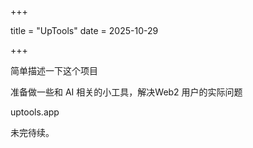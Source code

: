 



+++

title = "UpTools"
date = 2025-10-29

+++

简单描述一下这个项目

准备做一些和 AI 相关的小工具，解决Web2 用户的实际问题

uptools.app 

未完待续。



